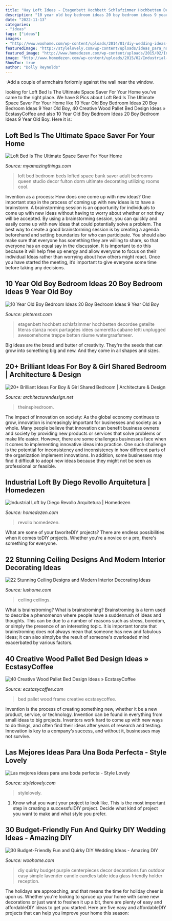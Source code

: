 ```yaml
---
title: "Hay Loft Ideas ~ Etagenbett Hochbett Schlafzimmer Hochbetten Decordee Geteilte Literas Stanza Nook Partagées Idées Cameretta Cabane Letti Unplugged Awesomehome Treppe Betten Räume Watergraafsmeer"
description: "10 year old boy bedroom ideas 20 boy bedroom ideas 9 year old boy"
date: "2022-11-13"
categories:
- "ideas"
tags: ["ideas"]
images:
- "http://www.woohome.com/wp-content/uploads/2014/01/diy-wedding-ideas-26.jpg"
featuredImage: "http://stylelovely.com/wp-content/uploads/ideas_para_novias-entrada-deco.jpg"
featured_image: "http://www.homedezen.com/wp-content/uploads/2015/02/Industrial-Loft-by-Diego-Revollo-Arquitetura-08-810x1167.jpg"
image: "http://www.homedezen.com/wp-content/uploads/2015/02/Industrial-Loft-by-Diego-Revollo-Arquitetura-08-810x1167.jpg"
ShowToc: true
author: "Dolly Reynolds"
---
```



-Add a couple of armchairs forlornly against the wall near the window.

	

		
looking for Loft Bed Is The Ultimate Space Saver For Your Home you've came to the right place. We have 8 Pics about Loft Bed Is The Ultimate Space Saver For Your Home like 10 Year Old Boy Bedroom Ideas 20 Boy Bedroom Ideas 9 Year Old Boy, 40 Creative Wood Pallet Bed Design Ideas » EcstasyCoffee and also 10 Year Old Boy Bedroom Ideas 20 Boy Bedroom Ideas 9 Year Old Boy. Here it is:
		
    
## Loft Bed Is The Ultimate Space Saver For Your Home

<img loading=lazy src="http://myamazingthings.com/wp-content/uploads/2017/09/loft-bed-2.jpg" onerror="this.onerror=null;this.src='https://tse4.mm.bing.net/th?id=OIP.KMnbnlDJod4NYB3VMlKkfwHaLH&amp;pid=15.1';" alt="Loft Bed Is The Ultimate Space Saver For Your Home">

_Source: myamazingthings.com_

>loft bed bedroom beds lofted space bunk saver adult bedrooms queen studio decor fulton dorm ultimate decorating utilizing rooms cool. 

	

Invention as a process: How does one come up with new ideas?
One important step in the process of coming up with new ideas is to have a brainstorm. A brainstorming session is an opportunity for individuals to come up with new ideas without having to worry about whether or not they will be accepted. By using a brainstorming session, you can quickly and easily come up with new ideas that could potentially solve a problem. 
The best way to create a good brainstorming session is by creating a agenda beforehand and setting boundaries for who can participate. You should also make sure that everyone has something they are willing to share, so that everyone has an equal say in the discussion. It is important to do this because it will help free up energy and allow everyone to focus on their individual Ideas rather than worrying about how others might react. Once you have started the meeting, it’s important to give everyone some time before taking any decisions.

    
## 10 Year Old Boy Bedroom Ideas 20 Boy Bedroom Ideas 9 Year Old Boy

<img loading=lazy src="https://i.pinimg.com/736x/e3/20/50/e320504ade90e1b85de210eca1e6f310.jpg" onerror="this.onerror=null;this.src='https://tse1.mm.bing.net/th?id=OIP.JOmaKFt8ANf1A-7dzRJwngHaJ4&amp;pid=15.1';" alt="10 Year Old Boy Bedroom Ideas 20 Boy Bedroom Ideas 9 Year Old Boy">

_Source: pinterest.com_

>etagenbett hochbett schlafzimmer hochbetten decordee geteilte literas stanza nook partagées idées cameretta cabane letti unplugged awesomehome treppe betten räume watergraafsmeer. 

	

Big ideas are the bread and butter of creativity. They're the seeds that can grow into something big and new. And they come in all shapes and sizes.

    
## 20+ Brilliant Ideas For Boy &amp; Girl Shared Bedroom | Architecture &amp; Design

<img loading=lazy src="https://cdn.architecturendesign.net/wp-content/uploads/2015/05/AD-Shared-Bedroom-Boy-Girl-11.jpg" onerror="this.onerror=null;this.src='https://tse2.mm.bing.net/th?id=OIP.M9NgNSClFaWhnGIqWUev_AHaJ4&amp;pid=15.1';" alt="20+ Brilliant Ideas For Boy &amp; Girl Shared Bedroom | Architecture &amp; Design">

_Source: architecturendesign.net_

>theinspiredroom. 

	

The impact of innovation on society:
As the global economy continues to grow, innovation is increasingly important for businesses and society as a whole. Many people believe that innovation can benefit business owners and society by providing new products or services that solve problems or make life easier. However, there are some challenges businesses face when it comes to implementing innovative ideas into practice. One such challenge is the potential for inconsistency and inconsistency in how different parts of the organization implement innovations. In addition, some businesses may find it difficult to adopt new ideas because they might not be seen as professional or feasible.

    
## Industrial Loft By Diego Revollo Arquitetura | Homedezen

<img loading=lazy src="http://www.homedezen.com/wp-content/uploads/2015/02/Industrial-Loft-by-Diego-Revollo-Arquitetura-08-810x1167.jpg" onerror="this.onerror=null;this.src='https://tse2.mm.bing.net/th?id=OIP.BD7prib5wDq35eW15polvgHaKq&amp;pid=15.1';" alt="Industrial Loft by Diego Revollo Arquitetura | Homedezen">

_Source: homedezen.com_

>revollo homedezen. 

	

What are some of your favoriteDIY projects?
There are endless possibilities when it comes toDIY projects. Whether you're a novice or a pro, there's something for everyone.

    
## 22 Stunning Ceiling Designs And Modern Interior Decorating Ideas

<img loading=lazy src="https://www.lushome.com/wp-content/uploads/2015/03/modern-ceiling-designs-home-interiors-8.jpg" onerror="this.onerror=null;this.src='https://tse4.mm.bing.net/th?id=OIP.-nw0G4oHIxFATibVGqYTTwAAAA&amp;pid=15.1';" alt="22 Stunning Ceiling Designs and Modern Interior Decorating Ideas">

_Source: lushome.com_

>ceiling ceilings. 

	

What is brainstroming?
What is brainstroming? Brainstroming is a term used to describe a phenomenon where people have a suddenrush of ideas and thoughts. This can be due to a number of reasons such as stress, boredom, or simply the presence of an interesting topic. It is important tonote that brainstroming does not always mean that someone has new and fabulous ideas; it can also simplybe the result of someone's overloaded mind exacerbated by various factors.

    
## 40 Creative Wood Pallet Bed Design Ideas » EcstasyCoffee

<img loading=lazy src="https://i0.wp.com/www.ecstasycoffee.com/wp-content/uploads/2016/10/Rustic-Pallet-Bed-Frame-with-Lights.jpg" onerror="this.onerror=null;this.src='https://tse4.mm.bing.net/th?id=OIP.OQ6QtbR80bJzUKSsFY9aMAHaJ4&amp;pid=15.1';" alt="40 Creative Wood Pallet Bed Design Ideas » EcstasyCoffee">

_Source: ecstasycoffee.com_

>bed pallet wood frame creative ecstasycoffee. 

	

Invention is the process of creating something new, whether it be a new product, service, or technology. Invention can be found in everything from small ideas to big projects. Inventors work hard to come up with new ways to do things, and often find their ideas after years of research and testing. Innovation is key to a company’s success, and without it, businesses may not survive.

    
## Las Mejores Ideas Para Una Boda Perfecta - Style Lovely

<img loading=lazy src="http://stylelovely.com/wp-content/uploads/ideas_para_novias-entrada-deco.jpg" onerror="this.onerror=null;this.src='https://tse1.mm.bing.net/th?id=OIP.C3P7WzQwoGg1Q439lN8PvAHaLZ&amp;pid=15.1';" alt="Las mejores ideas para una boda perfecta - Style Lovely">

_Source: stylelovely.com_

>stylelovely. 

	

1. Know what you want your project to look like. This is the most important step in creating a successfulDIY project. Decide what kind of project you want to make and what style you prefer.

    
## 30 Budget-Friendly Fun And Quirky DIY Wedding Ideas - Amazing DIY

<img loading=lazy src="http://www.woohome.com/wp-content/uploads/2014/01/diy-wedding-ideas-26.jpg" onerror="this.onerror=null;this.src='https://tse2.mm.bing.net/th?id=OIP.MOcZa_GFVqs3W-8gzIxaZwHaLH&amp;pid=15.1';" alt="30 Budget-Friendly Fun and Quirky DIY Wedding Ideas - Amazing DIY">

_Source: woohome.com_

>diy quirky budget purple centerpieces decor decorations fun outdoor easy simple lavender candle candles table idea glass friendly holder reception. 

	

The holidays are approaching, and that means the time for holiday cheer is upon us. Whether you're looking to spruce up your home with some new decorations or just want to freshen it up a bit, there are plenty of easy and affordableDIY ideas to get you started. Here are five easy and affordableDIY projects that can help you improve your home this season: 

